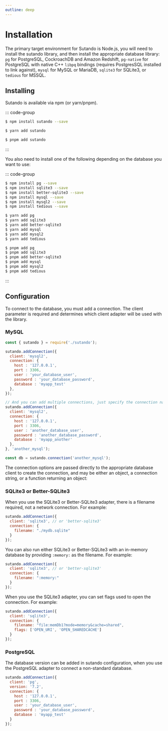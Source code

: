 ```yaml
---
outline: deep
---
```


<script setup>
import { useRoute } from 'vitepress'

const route = useRoute()

if (typeof _hmt != "undefined") {
  if (route?.path) {
    window._hmt.push(['_trackPageview', route.path]);
  }
}
</script>

# Installation

The primary target environment for Sutando is Node.js, you will need to install the sutando library, and then install the appropriate database library: `pg` for PostgreSQL, CockroachDB and Amazon Redshift, `pg-native` for PostgreSQL with native C++ `libpq` bindings (requires PostgresSQL installed to link against), `mysql` for MySQL or MariaDB, `sqlite3` for SQLite3, or `tedious` for MSSQL.

## Installing

Sutando is available via npm (or yarn/pnpm).

::: code-group

```sh [npm]
$ npm install sutando --save
```

```sh [yarn]
$ yarn add sutando
```

```sh [pnpm]
$ pnpm add sutando
```

:::

You also need to install one of the following depending on the database you want to use:

::: code-group

```sh [npm]
$ npm install pg --save
$ npm install sqlite3 --save
$ npm install better-sqlite3 --save
$ npm install mysql --save
$ npm install mysql2 --save
$ npm install tedious --save
```

```sh [yarn]
$ yarn add pg
$ yarn add sqlite3
$ yarn add better-sqlite3
$ yarn add mysql
$ yarn add mysql2
$ yarn add tedious
```

```sh [pnpm]
$ pnpm add pg
$ pnpm add sqlite3
$ pnpm add better-sqlite3
$ pnpm add mysql
$ pnpm add mysql2
$ pnpm add tedious
```
:::

## Configuration

To connect to the database, you must add a connection. The client parameter is required and determines which client adapter will be used with the library.

### MySQL

```js
const { sutando } = require('./sutando');

sutando.addConnection({
  client: 'mysql2',
  connection: {
    host : '127.0.0.1',
    port : 3306,
    user : 'your_database_user',
    password : 'your_database_password',
    database : 'myapp_test'
  },
});

// And you can add multiple connections, just specify the connection name.
sutando.addConnection({
  client: 'mysql2',
  connection: {
    host : '127.0.0.1',
    port : 3306,
    user : 'another_database_user',
    password : 'another_database_password',
    database : 'myapp_another'
  },
}, 'another_mysql');

const db = sutando.connection('another_mysql');
```

The connection options are passed directly to the appropriate database client to create the connection, and may be either an object, a connection string, or a function returning an object:

### SQLite3 or Better-SQLite3

When you use the SQLite3 or Better-SQLite3 adapter, there is a filename required, not a network connection. For example:

```js
sutando.addConnection({
  client: 'sqlite3', // or 'better-sqlite3'
  connection: {
    filename: "./mydb.sqlite"
  }
});
```

You can also run either SQLite3 or Better-SQLite3 with an in-memory database by providing `:memory:` as the filename. For example:

```js
sutando.addConnection({
  client: 'sqlite3', // or 'better-sqlite3'
  connection: {
    filename: ":memory:"
  }
});
```

When you use the SQLite3 adapter, you can set flags used to open the connection. For example:

```js
sutando.addConnection({
  client: 'sqlite3',
  connection: {
    filename: "file:memDb1?mode=memory&cache=shared",
    flags: ['OPEN_URI', 'OPEN_SHAREDCACHE']
  }
});
```

### PostgreSQL

The database version can be added in sutando configuration, when you use the PostgreSQL adapter to connect a non-standard database.

```js
sutando.addConnection({
  client: 'pg',
  version: '7.2',
  connection: {
    host : '127.0.0.1',
    port : 3306,
    user : 'your_database_user',
    password : 'your_database_password',
    database : 'myapp_test'
  }
});
```
